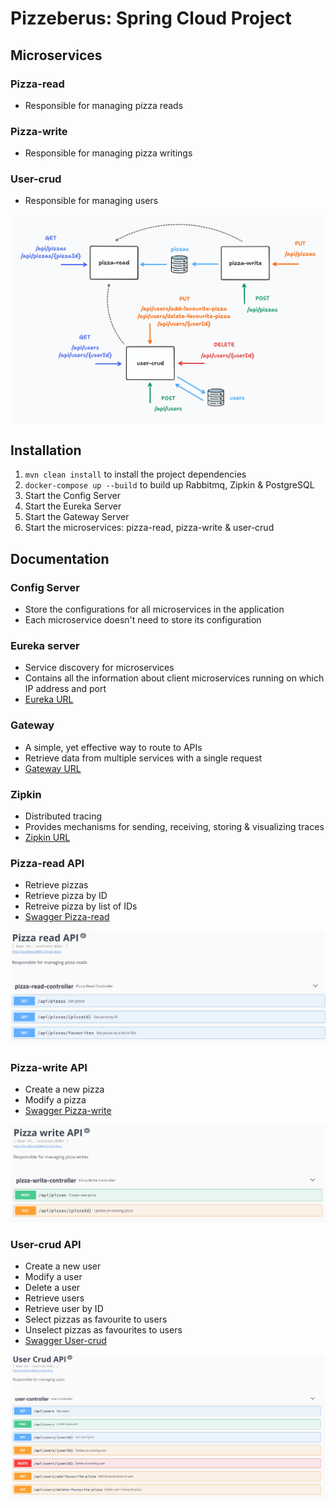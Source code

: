 # Pizzeberus: Spring Cloud Project
## Microservices
### Pizza-read
- Responsible for managing pizza reads
### Pizza-write
- Responsible for managing pizza writings
### User-crud
- Responsible for managing users

![diagramaMicroservicios.png](images/diagramaMicroservicios.png)

## Installation
1. ``mvn clean install`` to install the project dependencies
2. ``docker-compose up --build`` to build up Rabbitmq, Zipkin & PostgreSQL
3. Start the Config Server
4. Start the Eureka Server
5. Start the Gateway Server
6. Start the microservices: pizza-read, pizza-write & user-crud

## Documentation
### Config Server
- Store the configurations for all microservices in the application
- Each microservice doesn't need to store its configuration

### Eureka server
- Service discovery for microservices
- Contains all the information about client microservices running on which IP address and port
- [Eureka URL](http://localhost:8761/)

### Gateway
- A simple, yet effective way to route to APIs
- Retrieve data from multiple services with a single request
- [Gateway URL](http://localhost:9000/)

### Zipkin
- Distributed tracing
- Provides mechanisms for sending, receiving, storing & visualizing traces
- [Zipkin URL](http://localhost:9411/)

### Pizza-read API
- Retrieve pizzas
- Retrieve pizza by ID
- Retreive pizza by list of IDs
- [Swagger Pizza-read](http://localhost:8080/swagger-ui.html#/)

![swaggerPizzaRead.png](images/swaggerPizzaRead.png)

### Pizza-write API
- Create a new pizza
- Modify a pizza
- [Swagger Pizza-write](http://localhost:8081/swagger-ui.html)

![swaggerPizzaWrite.png](images/swaggerPizzaWrite.png)

### User-crud API
- Create a new user
- Modify a user
- Delete a user
- Retrieve users
- Retrieve user by ID
- Select pizzas as favourite to users
- Unselect pizzas as favourites to users
- [Swagger User-crud](http://localhost:8082/swagger-ui.html)

![swaggerUserCrud.png](images/swaggerUserCrud.png)
